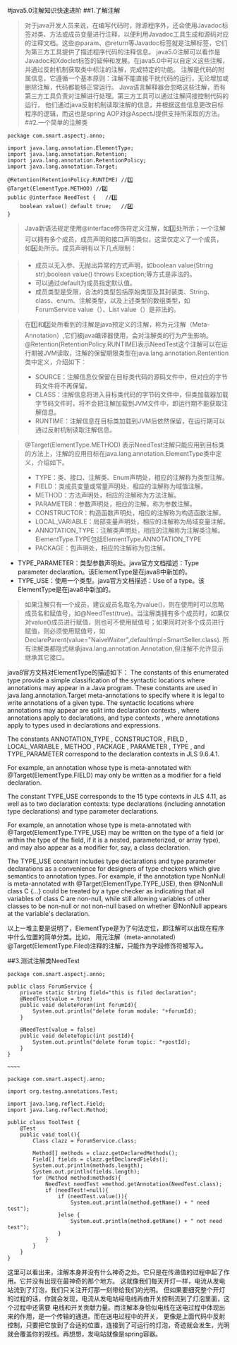 #java5.0注解知识快速进阶
##1.了解注解
>对于java开发人员来说，在编写代码时，除源程序外，还会使用Javadoc标签对类、方法或成员变量进行注释，以便利用Javadoc工具生成和源码对应的注释文档。这些@param、@return等Javadoc标签就是注解标签，它们为第三方工具提供了描述程序代码的注释信息。
java5.0注解可以看作是Javadoc和Xdoclet标签的延伸和发展。在java5.0中可以自定义这些注解，并通过反射机制获取类中标注的注解，完成特定的功能。
注解是代码的附属信息，它遵循一个基本原则：注解不能直接干扰代码的运行，无论增加或删除注解，代码都能够正常运行。
Java语言解释器会忽略这些注解，而有第三方工具负责对注解进行处理。第三方工具可以通过注解间接控制代码的运行，
他们通过java反射机制读取注解的信息，并根据这些信息更改目标程序的逻辑，而这也是spring AOP对@AspectJ提供支持所采取的方法。
##2.一个简单的注解类
```
package com.smart.aspectj.anno;

import java.lang.annotation.ElementType;
import java.lang.annotation.Retention;
import java.lang.annotation.RetentionPolicy;
import java.lang.annotation.Target;

@Retention(RetentionPolicy.RUNTIME) //1️⃣
@Target(ElementType.METHOD) //2️⃣
public @interface NeedTest {   //3️⃣
    boolean value() default true;   //4️⃣
}
```

>Java新语法规定使用@interface修饰符定义注解，如3️⃣处所示；一个注解可以拥有多个成员，成员声明和接口声明类似，这里仅定义了一个成员，
如4️⃣处所示。成员声明有以下几点限制：

>- 成员以无入参、无抛出异常的方式声明，如boolean value(String str);boolean value() throws Exception;等方式是非法的。
>- 可以通过default为成员指定默认值。
>- 成员类型是受限，合法的类型包括原始类型及其封装类、String、class、enum、注解类型，以及上述类型的数组类型，如
ForumService value（）、List value（）是非法的。

>在1️⃣和2️⃣处所看到的注解是java预定义的注解，称为元注解（Meta-Annotation）,它们被java编译器使用，会对注解类的行为产生影响。@Retention(RetentionPolicy.RUNTIME)表示NeedTest这个注解可以在运行期被JVM读取，注解的保留期限类型在java.lang.annotation.Rentention类中定义，介绍如下：
>- SOURCE：注解信息仅保留在目标类代码的源码文件中，但对应的字节码文件将不再保留。
>- CLASS：注解信息将进入目标类代码的字节码文件中，但类加载器加载字节码文件时，将不会把注解加载到JVM文件中，即运行期不能获取注解信息。
>- RUNTIME：注解信息在目标类加载到JVM后依然保留，在运行期可以通过反射机制读取注解信息。

>@Target(ElementType.METHOD) 表示NeedTest注解只能应用到目标类的方法上，注解的应用目标在java.lang.annotation.ElementType类中定义，介绍如下。
>- TYPE：类、接口、注解类、Enum声明处，相应的注解称为类型注解。
>- FIELD：类成员变量或常量声明处，相应的注解称为域值注解。
>- METHOD：方法声明处，相应的注解称为方法注解。
>- PARAMETER：参数声明处，相应的注解，称为参数注解。
>- CONSTRUCTOR：构造函数声明处，相应的注解称为构造函数注解。
>- LOCAL_VARIABLE：局部变量声明处，相应的注解称为局域变量注解。
>- ANNOTATION_TYPE：注解类声明处，相应的注解称为注解类注解。ElementType.TYPE包括ElementType.ANNOTATION_TYPE
>- PACKAGE：包声明处，相应的注解称为包注解。
- TYPE_PARAMETER：类型参数声明处。java官方文档描述：Type parameter declaration。该ElementType是在java8中新加的。
- TYPE_USE：使用一个类型。java官方文档描述：Use of a type。该ElementType是在java8中新加的。

>如果注解只有一个成员，建议成员名取名为value()，则在使用时可以忽略成员名和赋值号，如@NeedTest(true)。当注解类拥有多个成员时，如果仅
对value()成员进行赋值，则也可不使用赋值号；如果同时对多个成员进行赋值，则必须使用赋值号，如DeclareParent(value="NaiveWaiter",defaultImpl=SmartSeller.class).
所有注解类都隐式继承java.lang.annotation.Annotation,但注解不允许显示继承其它接口。

java8官方文档对ElementType的描述如下：
The constants of this enumerated type provide a simple classification of the syntactic locations where annotations may appear in a Java program. These constants are used in java.lang.annotation.Target meta-annotations to specify where it is legal to write annotations of a given type.
The syntactic locations where annotations may appear are split into declaration contexts , where annotations apply to declarations, and type contexts , where annotations apply to types used in declarations and expressions.

The constants ANNOTATION_TYPE , CONSTRUCTOR , FIELD , LOCAL_VARIABLE , METHOD , PACKAGE , PARAMETER , TYPE , and TYPE_PARAMETER correspond to the declaration contexts in JLS 9.6.4.1.

For example, an annotation whose type is meta-annotated with @Target(ElementType.FIELD) may only be written as a modifier for a field declaration.

The constant TYPE_USE corresponds to the 15 type contexts in JLS 4.11, as well as to two declaration contexts: type declarations (including annotation type declarations) and type parameter declarations.

For example, an annotation whose type is meta-annotated with @Target(ElementType.TYPE_USE) may be written on the type of a field (or within the type of the field, if it is a nested, parameterized, or array type), and may also appear as a modifier for, say, a class declaration.

The TYPE_USE constant includes type declarations and type parameter declarations as a convenience for designers of type checkers which give semantics to annotation types. For example, if the annotation type NonNull is meta-annotated with @Target(ElementType.TYPE_USE), then @NonNull class C {...} could be treated by a type checker as indicating that all variables of class C are non-null, while still allowing variables of other classes to be non-null or not non-null based on whether @NonNull appears at the variable's declaration.

以上一堆主要是说明了，ElementType是为了句法定位，即注解可以出现在程序中什么位置的简单分类。比如，
用元注解（meta-annotated）@Target(ElementType.Filed)注释的注解，只能作为字段修饰符被写入。

##3.测试注解类NeedTest

```
package com.smart.aspectj.anno;

public class ForumService {
    private static String field="this is filed declaration";
    @NeedTest(value = true)
    public void deleteForum(int forumId){
        System.out.println("delete forum module: "+forumId);
    }

    @NeedTest(value = false)
    public void deleteTopic(int postId){
        System.out.println("delete forum topic: "+postId);
    }
}

~~~~

package com.smart.aspectj.anno;

import org.testng.annotations.Test;

import java.lang.reflect.Field;
import java.lang.reflect.Method;

public class ToolTest {
    @Test
    public void tool(){
        Class clazz = ForumService.class;

        Method[] methods = clazz.getDeclaredMethods();
        Field[] fields = clazz.getDeclaredFields();
        System.out.println(methods.length);
        System.out.println(fields.length);
        for (Method method:methods){
            NeedTest needTest =method.getAnnotation(NeedTest.class);
            if (needTest!=null){
                if (needTest.value()){
                    System.out.println(method.getName() + " need test");
                }else {
                    System.out.println(method.getName() + " not need test");
                }
            }
        }
    }
}

```

这里可以看出来，注解本身并没有什么神奇之处。它只是在传递值的过程中起了作用。它并没有出现在最神奇的那个地方。
这就像我们每天开灯一样，电流从发电站流到了灯泡，我们只关注开灯那一刻带给我们的光明。
但如果要细究整个开灯的过程的话，你就会发现，电流从发电站经电线再由开关控制流到了灯泡里面，这个过程中还需要
电线和开关贡献力量。而注解本身恰似电线在送电过程中体现出来的作用，是一个传输的通道。而在送电过程中的开关，
更像是上面代码中反射控制，只要把它放到了合适的位置，连接到了可运行的灯泡，奇迹就会发生，光明就会覆盖你的视线。再想想，发电站就像是spring容器。